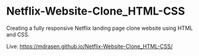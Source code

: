# Netflix-Website-Clone_HTML-CSS
Creating a fully responsive Netflix landing page clone website using HTML and CSS.

Live: https://mdrasen.github.io/Netflix-Website-Clone_HTML-CSS/
